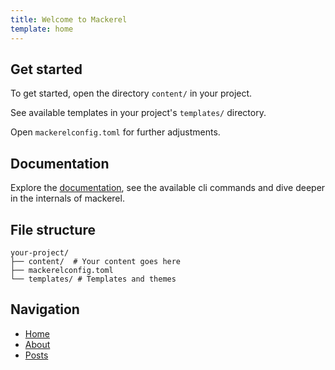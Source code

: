 ```yaml
---
title: Welcome to Mackerel
template: home
---
```


## Get started

To get started, open the directory `content/` in your project.

See available templates in your project's `templates/` directory.

Open `mackerelconfig.toml` for further adjustments.

## Documentation

Explore the [documentation](https://mackerel.sh/), see the available cli commands and dive deeper in the internals of mackerel.

## File structure

```
your-project/
├── content/  # Your content goes here
├── mackerelconfig.toml
└── templates/ # Templates and themes
```

## Navigation

- [Home](./)
- [About](./about.html)
- [Posts](./posts/)
